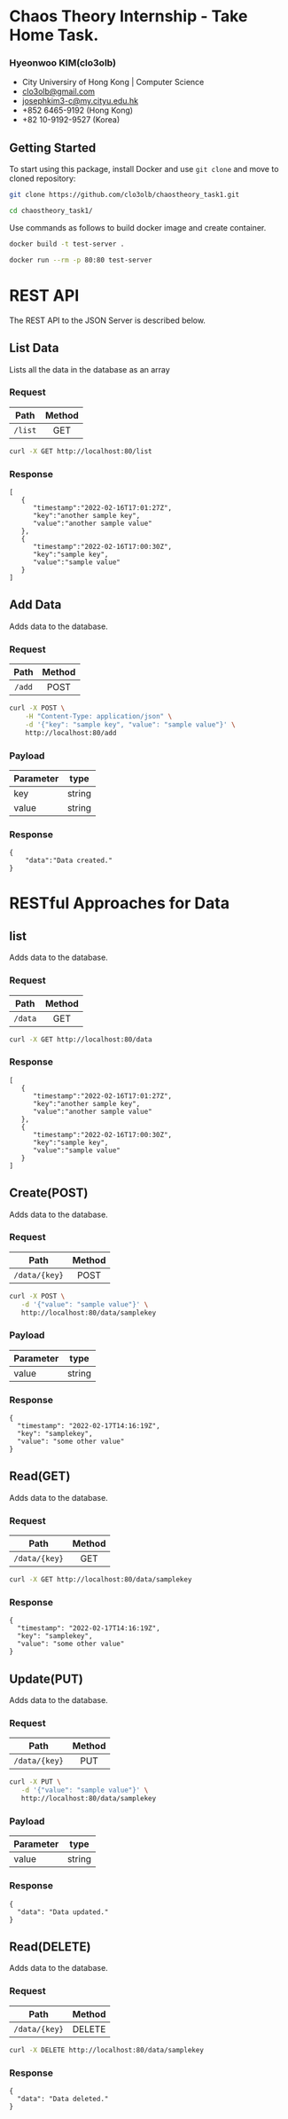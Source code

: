 # Chaos Theory Internship - Take Home Task.

### Hyeonwoo KIM(clo3olb)

-   City Universiry of Hong Kong | Computer Science
-   clo3olb@gmail.com
-   josephkim3-c@my.cityu.edu.hk
-   +852 6465-9192 (Hong Kong)
-   +82 10-9192-9527 (Korea)

## Getting Started

To start using this package, install Docker and use `git clone` and move to cloned repository:

```sh
git clone https://github.com/clo3olb/chaostheory_task1.git
```

```sh
cd chaostheory_task1/
```

Use commands as follows to build docker image and create container.

```sh
docker build -t test-server .
```

```sh
docker run --rm -p 80:80 test-server
```

# REST API

The REST API to the JSON Server is described below.

## List Data

Lists all the data in the database as an array

### Request

|  Path   | Method |
| :-----: | :----: |
| `/list` |  GET   |

```sh
curl -X GET http://localhost:80/list
```

### Response

```
[
   {
      "timestamp":"2022-02-16T17:01:27Z",
      "key":"another sample key",
      "value":"another sample value"
   },
   {
      "timestamp":"2022-02-16T17:00:30Z",
      "key":"sample key",
      "value":"sample value"
   }
]
```

## Add Data

Adds data to the database.

### Request

|  Path  | Method |
| :----: | :----: |
| `/add` |  POST  |

```sh
curl -X POST \
    -H "Content-Type: application/json" \
    -d '{"key": "sample key", "value": "sample value"}' \
    http://localhost:80/add
```

### Payload

| Parameter | type   |
| --------- | ------ |
| key       | string |
| value     | string |

### Response

```
{
    "data":"Data created."
}
```

# RESTful Approaches for Data

## list

Adds data to the database.

### Request

|  Path   | Method |
| :-----: | :----: |
| `/data` |  GET   |

```sh
curl -X GET http://localhost:80/data
```

### Response

```
[
   {
      "timestamp":"2022-02-16T17:01:27Z",
      "key":"another sample key",
      "value":"another sample value"
   },
   {
      "timestamp":"2022-02-16T17:00:30Z",
      "key":"sample key",
      "value":"sample value"
   }
]
```

## Create(POST)

Adds data to the database.

### Request

|     Path      | Method |
| :-----------: | :----: |
| `/data/{key}` |  POST  |

```sh
curl -X POST \
   -d '{"value": "sample value"}' \
   http://localhost:80/data/samplekey
```

### Payload

| Parameter | type   |
| --------- | ------ |
| value     | string |

### Response

```
{
  "timestamp": "2022-02-17T14:16:19Z",
  "key": "samplekey",
  "value": "some other value"
}
```

## Read(GET)

Adds data to the database.

### Request

|     Path      | Method |
| :-----------: | :----: |
| `/data/{key}` |  GET   |

```sh
curl -X GET http://localhost:80/data/samplekey
```

### Response

```
{
  "timestamp": "2022-02-17T14:16:19Z",
  "key": "samplekey",
  "value": "some other value"
}
```

## Update(PUT)

Adds data to the database.

### Request

|     Path      | Method |
| :-----------: | :----: |
| `/data/{key}` |  PUT   |

```sh
curl -X PUT \
   -d '{"value": "sample value"}' \
   http://localhost:80/data/samplekey
```

### Payload

| Parameter | type   |
| --------- | ------ |
| value     | string |

### Response

```
{
  "data": "Data updated."
}
```

## Read(DELETE)

Adds data to the database.

### Request

|     Path      | Method |
| :-----------: | :----: |
| `/data/{key}` | DELETE |

```sh
curl -X DELETE http://localhost:80/data/samplekey
```

### Response

```
{
  "data": "Data deleted."
}
```
